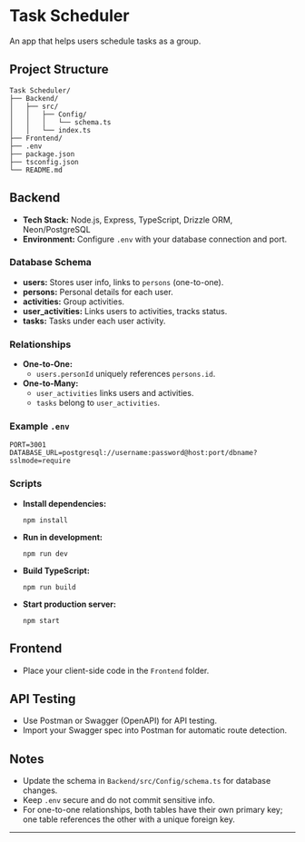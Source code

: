# Task Scheduler

An app that helps users schedule tasks as a group.

## Project Structure

```
Task Scheduler/
├── Backend/
│   ├── src/
│   │   ├── Config/
│   │   │   └── schema.ts
│   │   └── index.ts
├── Frontend/
├── .env
├── package.json
├── tsconfig.json
└── README.md
```

## Backend

- **Tech Stack:** Node.js, Express, TypeScript, Drizzle ORM, Neon/PostgreSQL
- **Environment:** Configure `.env` with your database connection and port.

### Database Schema

- **users:** Stores user info, links to `persons` (one-to-one).
- **persons:** Personal details for each user.
- **activities:** Group activities.
- **user_activities:** Links users to activities, tracks status.
- **tasks:** Tasks under each user activity.

### Relationships

- **One-to-One:**  
  - `users.personId` uniquely references `persons.id`.
- **One-to-Many:**  
  - `user_activities` links users and activities.
  - `tasks` belong to `user_activities`.

### Example `.env`

```
PORT=3001
DATABASE_URL=postgresql://username:password@host:port/dbname?sslmode=require
```

### Scripts

- **Install dependencies:**  
  ```
  npm install
  ```
- **Run in development:**  
  ```
  npm run dev
  ```
- **Build TypeScript:**  
  ```
  npm run build
  ```
- **Start production server:**  
  ```
  npm start
  ```

## Frontend

- Place your client-side code in the `Frontend` folder.

## API Testing

- Use Postman or Swagger (OpenAPI) for API testing.
- Import your Swagger spec into Postman for automatic route detection.

## Notes

- Update the schema in `Backend/src/Config/schema.ts` for database changes.
- Keep `.env` secure and do not commit sensitive info.
- For one-to-one relationships, both tables have their own primary key; one table references the other with a unique foreign key.

---